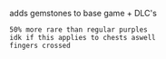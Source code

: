 adds gemstones to base game + DLC's
	
	50% more rare than regular purples
	idk if this applies to chests aswell
	fingers crossed